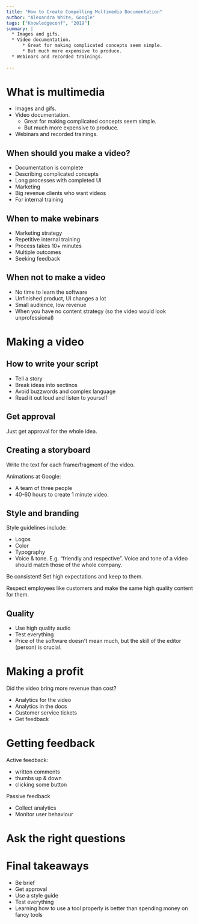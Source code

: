 ```yaml
---
title: "How to Create Compelling Multimedia Documentation"
author: "Alexandra White, Google"
tags: ["Knowledgeconf", "2019"]
summary: |
  * Images and gifs.
  * Video documentation.
      * Great for making complicated concepts seem simple.
      * But much more expensive to produce.
  * Webinars and recorded trainings.
  
---
```


# What is multimedia

* Images and gifs.
* Video documentation.
    * Great for making complicated concepts seem simple.
    * But much more expensive to produce.
* Webinars and recorded trainings.

## When should you make a video?

* Documentation is complete
* Describing complicated concepts
* Long processes with completed UI
* Marketing
* Big revenue clients who want videos
* For internal training

## When to make webinars

* Marketing strategy
* Repetitive internal training
* Process takes 10+ minutes
* Multiple outcomes
* Seeking feedback

## When not to make a video

* No time to learn the software
* Unfinished product, UI changes a lot
* Small audience, low revenue
* When you have no content strategy (so the video would look unprofessional)

# Making a video

## How to write your script

* Tell a story
* Break ideas into sectinos
* Avoid buzzwords and complex language
* Read it out loud and listen to yourself

## Get approval

Just get approval for the whole idea.

## Creating a storyboard

Write the text for each frame/fragment of the video.

Animations at Google:

* A team of three people
* 40-60 hours to create 1 minute video.

## Style and branding

Style guidelines include:

* Logos
* Color
* Typography
* Voice & tone. E.g. “friendly and respective”.
    Voice and tone of a video should match those of the whole company.
    
Be consistent!
Set high expectations and keep to them.

Respect employees like customers and make the same high quality content for them.

## Quality

* Use high quality audio
* Test everything
* Price of the software doesn't mean much, but the skill of the editor (person) is crucial.

# Making a profit

Did the video bring more revenue than cost?

* Analytics for the video
* Analytics in the docs
* Customer service tickets
* Get feedback

# Getting feedback

Active feedback:

* written comments
* thumbs up & down
* clicking some button

Passive feedback

* Collect analytics
* Monitor user behaviour

# Ask the right questions

# Final takeaways

* Be brief
* Get approval
* Use a style guide
* Test everything
* Learning how to use a tool properly is better than spending money on fancy tools

